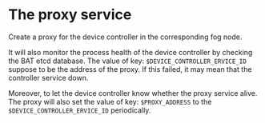 # The proxy service

Create a proxy for the device controller in the corresponding fog node.

It will also monitor the process health of the device controller by checking the BAT etcd database. The value of key: `$DEVICE_CONTROLLER_ERVICE_ID` suppose to be the address of the proxy. If this failed, it may mean that the controller service down.

Moreover, to let the device controller know whether the proxy service alive. The proxy will also set the value of key: `$PROXY_ADDRESS` to the `$DEVICE_CONTROLLER_ERVICE_ID` periodically.
